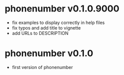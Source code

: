 # phonenumber v0.1.0.9000

- fix examples to display correctly in help files
- fix typos and add title to vignette
- add URLs to DESCRIPTION

# phonenumber v0.1.0

- first version of phonenumber
